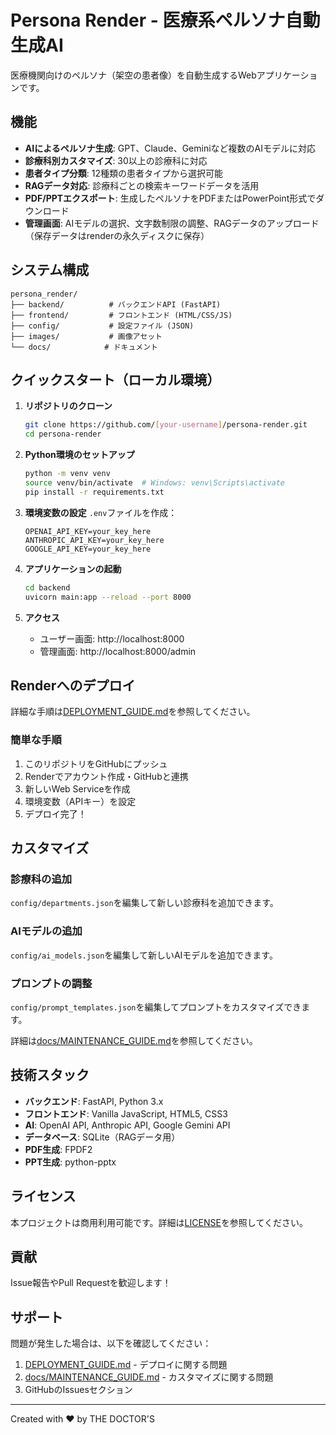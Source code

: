 # Persona Render - 医療系ペルソナ自動生成AI

医療機関向けのペルソナ（架空の患者像）を自動生成するWebアプリケーションです。

## 機能

- **AIによるペルソナ生成**: GPT、Claude、Geminiなど複数のAIモデルに対応
- **診療科別カスタマイズ**: 30以上の診療科に対応
- **患者タイプ分類**: 12種類の患者タイプから選択可能
- **RAGデータ対応**: 診療科ごとの検索キーワードデータを活用
- **PDF/PPTエクスポート**: 生成したペルソナをPDFまたはPowerPoint形式でダウンロード
- **管理画面**: AIモデルの選択、文字数制限の調整、RAGデータのアップロード（保存データはrenderの永久ディスクに保存）

## システム構成

```
persona_render/
├── backend/          # バックエンドAPI (FastAPI)
├── frontend/         # フロントエンド (HTML/CSS/JS)
├── config/           # 設定ファイル (JSON)
├── images/           # 画像アセット
└── docs/            # ドキュメント
```

## クイックスタート（ローカル環境）

1. **リポジトリのクローン**
   ```bash
   git clone https://github.com/[your-username]/persona-render.git
   cd persona-render
   ```

2. **Python環境のセットアップ**
   ```bash
   python -m venv venv
   source venv/bin/activate  # Windows: venv\Scripts\activate
   pip install -r requirements.txt
   ```

3. **環境変数の設定**
   `.env`ファイルを作成：
   ```
   OPENAI_API_KEY=your_key_here
   ANTHROPIC_API_KEY=your_key_here
   GOOGLE_API_KEY=your_key_here
   ```

4. **アプリケーションの起動**
   ```bash
   cd backend
   uvicorn main:app --reload --port 8000
   ```

5. **アクセス**
   - ユーザー画面: http://localhost:8000
   - 管理画面: http://localhost:8000/admin

## Renderへのデプロイ

詳細な手順は[DEPLOYMENT_GUIDE.md](DEPLOYMENT_GUIDE.md)を参照してください。

### 簡単な手順

1. このリポジトリをGitHubにプッシュ
2. Renderでアカウント作成・GitHubと連携
3. 新しいWeb Serviceを作成
4. 環境変数（APIキー）を設定
5. デプロイ完了！

## カスタマイズ

### 診療科の追加
`config/departments.json`を編集して新しい診療科を追加できます。

### AIモデルの追加
`config/ai_models.json`を編集して新しいAIモデルを追加できます。

### プロンプトの調整
`config/prompt_templates.json`を編集してプロンプトをカスタマイズできます。

詳細は[docs/MAINTENANCE_GUIDE.md](docs/MAINTENANCE_GUIDE.md)を参照してください。

## 技術スタック

- **バックエンド**: FastAPI, Python 3.x
- **フロントエンド**: Vanilla JavaScript, HTML5, CSS3
- **AI**: OpenAI API, Anthropic API, Google Gemini API
- **データベース**: SQLite（RAGデータ用）
- **PDF生成**: FPDF2
- **PPT生成**: python-pptx

## ライセンス

本プロジェクトは商用利用可能です。詳細は[LICENSE](LICENSE)を参照してください。

## 貢献

Issue報告やPull Requestを歓迎します！

## サポート

問題が発生した場合は、以下を確認してください：

1. [DEPLOYMENT_GUIDE.md](DEPLOYMENT_GUIDE.md) - デプロイに関する問題
2. [docs/MAINTENANCE_GUIDE.md](docs/MAINTENANCE_GUIDE.md) - カスタマイズに関する問題
3. GitHubのIssuesセクション

---

Created with ❤️ by THE DOCTOR'S